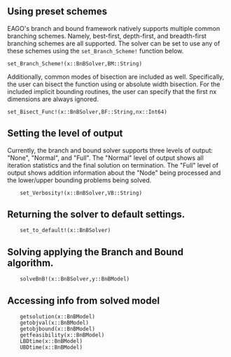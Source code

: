 ## Using preset schemes
EAGO's branch and bound framework natively supports multiple common branching
schemes. Namely, best-first, depth-first, and breadth-first branching schemes
are all supported. The solver can be set to use any of these schemes using the
`set_Branch_Scheme!` function below.

```@docs
set_Branch_Scheme!(x::BnBSolver,BM::String)
```

Additionally, common modes of bisection are included as well. Specifically,
the user can bisect the function using or absolute width bisection. For the included
implicit bounding routines, the user can specify that the first nx dimensions are
always ignored.

```@docs
set_Bisect_Func!(x::BnBSolver,BF::String,nx::Int64)
```

## Setting the level of output

Currently, the branch and bound solver supports three levels of output: "None",
"Normal", and "Full". The "Normal" level of output shows all iteration statistics
and the final solution on termination. The "Full" level of output shows addition
information about the "Node" being processed and the lower/upper bounding problems
being solved.

```@docs
    set_Verbosity!(x::BnBSolver,VB::String)
```

## Returning the solver to default settings.

```@docs
    set_to_default!(x::BnBSolver)
```

## Solving applying the Branch and Bound algorithm.
```@docs
    solveBnB!(x::BnBSolver,y::BnBModel)
```
## Accessing info from solved model
```@docs
    getsolution(x::BnBModel)
    getobjval(x::BnBModel)
    getobjbound(x::BnBModel)
    getfeasibility(x::BnBModel)
    LBDtime(x::BnBModel)
    UBDtime(x::BnBModel)
```
